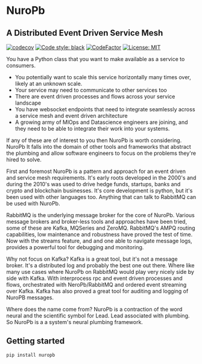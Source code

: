 # NuroPb

## A Distributed Event Driven Service Mesh

[![codecov](https://codecov.io/gh/robertbetts/nuropb/branch/main/graph/badge.svg?token=DVSBZY794D)](https://codecov.io/gh/robertbetts/nuropb)
[![Code style: black](https://img.shields.io/badge/code%20style-black-000000.svg)](https://github.com/psf/black)
[![CodeFactor](https://www.codefactor.io/repository/github/robertbetts/nuropb/badge)](https://www.codefactor.io/repository/github/robertbetts/nuropb)
[![License: MIT](https://img.shields.io/pypi/l/giteo)](https://www.apache.org/licenses/LICENSE-2.0.txt)

You have a Python class that you want to make available as a service to consumers.
* You potentially want to scale this service horizontally many times over, likely at an unknown scale.
* Your service may need to communicate to other services too
* There are event driven processes and flows across your service landscape
* You have websocket endpoints that need to integrate seamlessly across a service mesh and event driven architecture
* A growing army of MlOps and Datascience engineers are joining, and they need to be able to integrate their 
  work into your systems.

If any of these are of interest to you then NuroPb is worth considering. NuroPb It falls into the domain of other 
tools and frameworks that abstract the plumbing and allow software engineers to focus on the problems they're hired 
to solve.

First and foremost NuroPb is a pattern and approach for an event driven and service mesh requirements. It's early 
roots developed in the 2000's and during the 2010's was used to drive hedge funds, startups, banks and crypto and 
blockchain businesses. It's core development is python, but it's been used with other languages too. Anything that 
can talk to RabbitMQ can be used with NuroPb.

RabbitMQ is the underlying message broker for the core of NuroPb. Various message brokers and broker-less 
tools and approaches have been tried, some of these are Kafka, MQSeries and ZeroMQ. RabbitMQ's AMPQ routing 
capabilities, low maintenance and robustness have proved the test of time. Now with the streams feature, and
and one able to navigate message logs, provides a powerful tool for debugging and monitoring.

Why not focus on Kafka? Kafka is a great tool, but it's not a message broker. It's a distributed log and 
probably the best one out there. Where like many use cases where NuroPb on RabbitMQ would play very nicely side 
by side with Kafka. With interprocess rpc and event driven processes and flows, orchestrated with NeroPb/RabbitMQ
and ordered event streaming over Kafka. Kafka has also proved a great tool for auditing and logging of NuroPB 
messages.

Where does the name come from? NuroPb is a contraction of the word neural and the scientific symbol for Lead. Lead
associated with plumbing. So NuroPb is a a system's neural plumbing framework. 

## Getting started

```
pip install nuropb
```



